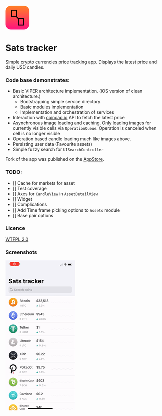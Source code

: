 ![icon](https://github.com/p4rtiz4n/sats-tracker/blob/master/screenshots/Icon.png?raw=true)

# Sats tracker

Simple crypto currencies price tracking app. Displays the latest price and daily USD candles.

### Code base demonstrates:
   
- Basic VIPER architecture implementation. (iOS version of clean architecture.)
  - Bootstrapping simple service directory
  - Basic modules implementation
  - Implementation and orchestration of services
- Interaction with [coincap.io](https://coincap.io/) API to fetch the latest price
- Asynchronous image loading and caching. Only loading images for currently visible cells via `OperationQueue`. Operation is canceled when cell is no longer visible        
- Operation based candle loading much like images above.
- Persisting user data (Favourite assets)
- Simple fuzzy search for `UISearchController`

Fork of the app was published on the [AppStore]().

### TODO: 
- [] Cache for markets for asset
- [] Test coverage
- [] Axes for `CandleView` in `AssetDetailView`
- [] Widget
- [] Complications
- [] Add Time frame picking options to `Assets` module 
- [] Base pair options

### Licence


[WTFPL 2.0](http://www.wtfpl.net/txt/copying)

### Screenshots

![light](https://github.com/p4rtiz4n/sats-tracker/blob/master/screenshots/light.gif?raw=true)